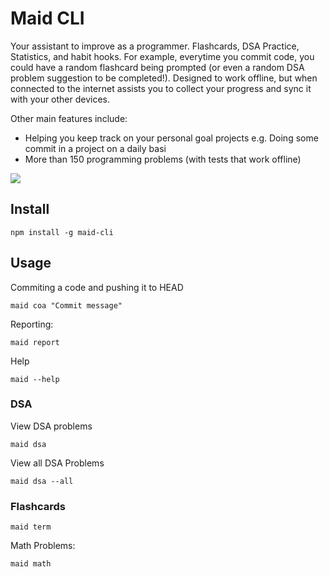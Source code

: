 # Maid CLI

Your assistant to improve as a programmer. Flashcards, DSA Practice, Statistics, and habit hooks. For example, everytime you commit code, you could have a random flashcard being prompted (or even a random DSA problem suggestion to be completed!). Designed to work offline, but when connected to the internet assists you to collect your progress and sync it with your other devices. 

Other main features include:
- Helping you keep track on your personal goal projects e.g. Doing some commit in a project on a daily basi
- More than 150 programming problems (with tests that work offline)



![](https://i.ibb.co/X3pgKJX/128-128.png)

## Install

```
npm install -g maid-cli
```

## Usage

Commiting a code and pushing it to HEAD

```
maid coa "Commit message"
```

Reporting:

```
maid report
```


Help 

```
maid --help
```


### DSA 

View DSA problems

```
maid dsa
```


View all DSA Problems

```
maid dsa --all
```

### Flashcards

```
maid term
```

Math Problems:

```
maid math
```





